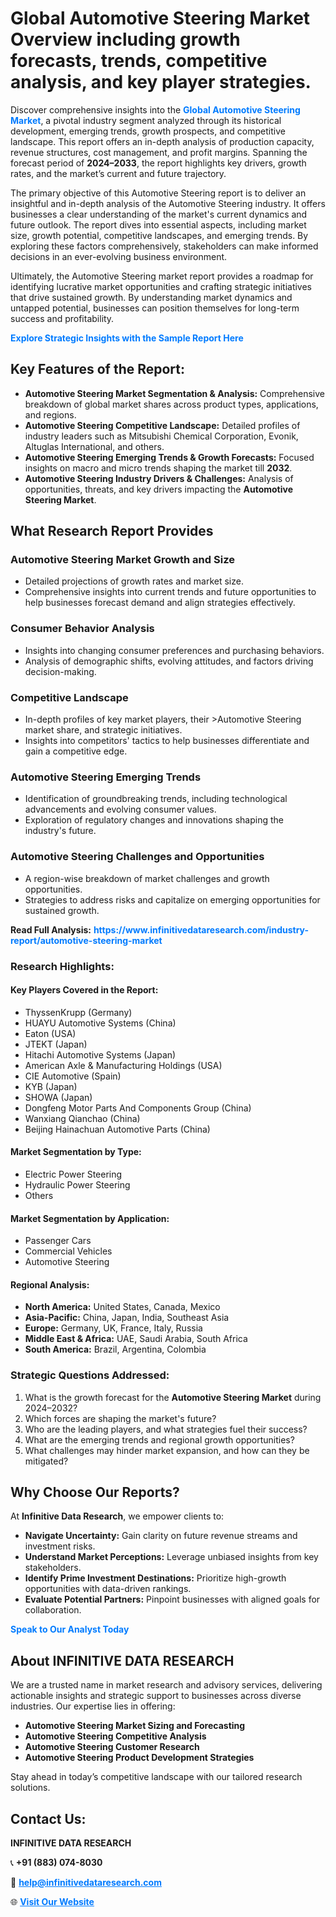 <h1>Global Automotive Steering Market Overview including growth forecasts, trends, competitive analysis, and key player strategies.</h1>
<p>
Discover comprehensive insights into the 
<a href="https://www.infinitivedataresearch.com/industry-report/automotive-steering-market" rel="dofollow" style="color: #007BFF; text-decoration: none;"><strong>Global Automotive Steering Market</strong></a>, a pivotal industry segment analyzed through its historical development, emerging trends, growth prospects, and competitive landscape. This report offers an in-depth analysis of production capacity, revenue structures, cost management, and profit margins. Spanning the forecast period of <strong>2024–2033</strong>, the report highlights key drivers, growth rates, and the market’s current and future trajectory.
</p>
<p>
The primary objective of this Automotive Steering report is to deliver an insightful and in-depth analysis of the Automotive Steering industry. It offers businesses a clear understanding of the market's current dynamics and future outlook. The report dives into essential aspects, including market size, growth potential, competitive landscapes, and emerging trends. By exploring these factors comprehensively, stakeholders can make informed decisions in an ever-evolving business environment.
</p>
<p>
Ultimately, the Automotive Steering market report provides a roadmap for identifying lucrative market opportunities and crafting strategic initiatives that drive sustained growth. By understanding market dynamics and untapped potential, businesses can position themselves for long-term success and profitability.
</p>
<p>
<a href="https://www.infinitivedataresearch.com/request-sample/reportId=112116" style="color: #007BFF; text-decoration: none;"><strong>Explore Strategic Insights with the Sample Report Here</strong></a>
</p>

<h2>Key Features of the Report:</h2>
<ul>
<li><strong>Automotive Steering Market Segmentation & Analysis:</strong> Comprehensive breakdown of global market shares across product types, applications, and regions.</li>
<li><strong>Automotive Steering Competitive Landscape:</strong> Detailed profiles of industry leaders such as Mitsubishi Chemical Corporation, Evonik, Altuglas International, and others.</li>
<li><strong>Automotive Steering Emerging Trends & Growth Forecasts:</strong> Focused insights on macro and micro trends shaping the market till <strong>2032</strong>.</li>
<li><strong>Automotive Steering Industry Drivers & Challenges:</strong> Analysis of opportunities, threats, and key drivers impacting the <strong>Automotive Steering Market</strong>.</li>
</ul>

<h2>What Research Report Provides</h2>
<h3>Automotive Steering Market Growth and Size</h3>
<ul>
<li>Detailed projections of growth rates and market size.</li>
<li>Comprehensive insights into current trends and future opportunities to help businesses forecast demand and align strategies effectively.</li>
</ul>

<h3>Consumer Behavior Analysis</h3>
<ul>
<li>Insights into changing consumer preferences and purchasing behaviors.</li>
<li>Analysis of demographic shifts, evolving attitudes, and factors driving decision-making.</li>
</ul>

<h3>Competitive Landscape</h3>
<ul>
<li>In-depth profiles of key market players, their >Automotive Steering market share, and strategic initiatives.</li>
<li>Insights into competitors' tactics to help businesses differentiate and gain a competitive edge.</li>
</ul>

<h3>Automotive Steering Emerging Trends</h3>
<ul>
<li>Identification of groundbreaking trends, including technological advancements and evolving consumer values.</li>
<li>Exploration of regulatory changes and innovations shaping the industry's future.</li>
</ul>

<h3>Automotive Steering Challenges and Opportunities</h3>
<ul>
<li>A region-wise breakdown of market challenges and growth opportunities.</li>
<li>Strategies to address risks and capitalize on emerging opportunities for sustained growth.</li>
</ul>
<p><strong>Read Full Analysis:</strong> <a href="https://www.infinitivedataresearch.com/industry-report/automotive-steering-market" rel="dofollow" style="color: #007BFF; text-decoration: none;"><strong>https://www.infinitivedataresearch.com/industry-report/automotive-steering-market</strong></a></p>
<h3>Research Highlights:</h3>
<h4>Key Players Covered in the Report:</h4>
<ul><li>ThyssenKrupp (Germany)</li><li>HUAYU Automotive Systems (China)</li><li>Eaton (USA)</li><li>JTEKT (Japan)</li><li>Hitachi Automotive Systems (Japan)</li><li>American Axle &amp; Manufacturing Holdings (USA)</li><li>CIE Automotive (Spain)</li><li>KYB (Japan)</li><li>SHOWA (Japan)</li><li>Dongfeng Motor Parts And Components Group (China)</li><li>Wanxiang Qianchao (China)</li><li>Beijing Hainachuan Automotive Parts (China)</li></ul>
<h4>Market Segmentation by Type:</h4>
<ul><li>Electric Power Steering</li><li>Hydraulic Power Steering</li><li>Others</li></ul>
<h4>Market Segmentation by Application:</h4>
<ul><li>Passenger Cars</li><li>Commercial Vehicles</li><li>Automotive Steering</li></ul>

<h4>Regional Analysis:</h4>
<ul>
<li><strong>North America:</strong> United States, Canada, Mexico</li>
<li><strong>Asia-Pacific:</strong> China, Japan, India, Southeast Asia</li>
<li><strong>Europe:</strong> Germany, UK, France, Italy, Russia</li>
<li><strong>Middle East & Africa:</strong> UAE, Saudi Arabia, South Africa</li>
<li><strong>South America:</strong> Brazil, Argentina, Colombia</li>
</ul>

<h3>Strategic Questions Addressed:</h3>
<ol>
<li>What is the growth forecast for the <strong>Automotive Steering Market</strong> during 2024–2032?</li>
<li>Which forces are shaping the market's future?</li>
<li>Who are the leading players, and what strategies fuel their success?</li>
<li>What are the emerging trends and regional growth opportunities?</li>
<li>What challenges may hinder market expansion, and how can they be mitigated?</li>
</ol>

<h2>Why Choose Our Reports?</h2>
<p>At <strong>Infinitive Data Research</strong>, we empower clients to:</p>
<ul>
<li><strong>Navigate Uncertainty:</strong> Gain clarity on future revenue streams and investment risks.</li>
<li><strong>Understand Market Perceptions:</strong> Leverage unbiased insights from key stakeholders.</li>
<li><strong>Identify Prime Investment Destinations:</strong> Prioritize high-growth opportunities with data-driven rankings.</li>
<li><strong>Evaluate Potential Partners:</strong> Pinpoint businesses with aligned goals for collaboration.</li>
</ul>
<p><a href="https://www.infinitivedataresearch.com/industry-report/automotive-steering-market" rel="dofollow" style="color: #007BFF; text-decoration: none;"><strong>Speak to Our Analyst Today</strong></a></p>

<h2>About INFINITIVE DATA RESEARCH</h2>
<p>We are a trusted name in market research and advisory services, delivering actionable insights and strategic support to businesses across diverse industries. Our expertise lies in offering:</p>
<ul>
<li><strong>Automotive Steering Market Sizing and Forecasting</strong></li>
<li><strong>Automotive Steering Competitive Analysis</strong></li>
<li><strong>Automotive Steering Customer Research</strong></li>
<li><strong>Automotive Steering Product Development Strategies</strong></li>
</ul>
<p>Stay ahead in today’s competitive landscape with our tailored research solutions.</p>

<h2>Contact Us:</h2>
<p><strong>INFINITIVE DATA RESEARCH</strong></p>
<p>📞 <strong>+91 (883) 074-8030</strong></p>
<p>📧 <strong><a href="mailto:help@infinitivedataresearch.com" style="color: #007BFF;">help@infinitivedataresearch.com</a></strong></p>
<p>🌐 <strong><a href="https://www.infinitivedataresearch.com" rel="dofollow" style="color: #007BFF;">Visit Our Website</a></strong></p>